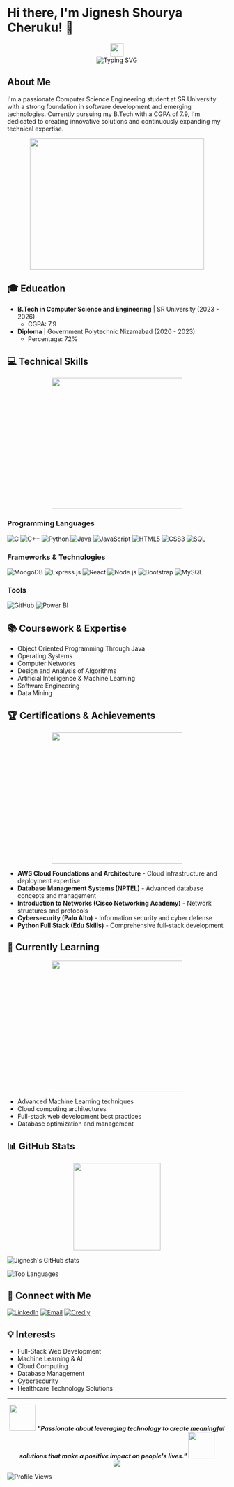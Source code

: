# Hi there, I'm Jignesh Shourya Cheruku! 👋

<div align="center">
  <img src="https://media.giphy.com/media/hvRJCLFzcasrR4ia7z/giphy.gif" width="30px"/>
</div>

<div align="center">
  <img src="https://readme-typing-svg.herokuapp.com?font=Fira+Code&pause=1000&color=00D9FF&center=true&vCenter=true&width=435&lines=Computer+Science+Student;Full+Stack+Developer;Machine+Learning+Enthusiast;Cloud+Computing+Explorer" alt="Typing SVG" />
</div>

## About Me
I'm a passionate Computer Science Engineering student at SR University with a strong foundation in software development and emerging technologies. Currently pursuing my B.Tech with a CGPA of 7.9, I'm dedicated to creating innovative solutions and continuously expanding my technical expertise.

<div align="center">
  <img src="https://media.giphy.com/media/qgQUggAC3Pfv687qPC/giphy.gif" width="400" height="300"/>
</div>

## 🎓 Education
- **B.Tech in Computer Science and Engineering** | SR University (2023 - 2026)
  - CGPA: 7.9
- **Diploma** | Government Polytechnic Nizamabad (2020 - 2023)
  - Percentage: 72%

## 💻 Technical Skills

<div align="center">
  <img src="https://media.giphy.com/media/LMt9638dO8dftAjtco/giphy.gif" width="300"/>
</div>

### Programming Languages
![C](https://img.shields.io/badge/C-00599C?style=for-the-badge&logo=c&logoColor=white)
![C++](https://img.shields.io/badge/C%2B%2B-00599C?style=for-the-badge&logo=c%2B%2B&logoColor=white)
![Python](https://img.shields.io/badge/Python-3776AB?style=for-the-badge&logo=python&logoColor=white)
![Java](https://img.shields.io/badge/Java-ED8B00?style=for-the-badge&logo=java&logoColor=white)
![JavaScript](https://img.shields.io/badge/JavaScript-F7DF1E?style=for-the-badge&logo=javascript&logoColor=black)
![HTML5](https://img.shields.io/badge/HTML5-E34F26?style=for-the-badge&logo=html5&logoColor=white)
![CSS3](https://img.shields.io/badge/CSS3-1572B6?style=for-the-badge&logo=css3&logoColor=white)
![SQL](https://img.shields.io/badge/SQL-336791?style=for-the-badge&logo=postgresql&logoColor=white)

### Frameworks & Technologies
![MongoDB](https://img.shields.io/badge/MongoDB-4EA94B?style=for-the-badge&logo=mongodb&logoColor=white)
![Express.js](https://img.shields.io/badge/Express.js-404D59?style=for-the-badge)
![React](https://img.shields.io/badge/React-20232A?style=for-the-badge&logo=react&logoColor=61DAFB)
![Node.js](https://img.shields.io/badge/Node.js-43853D?style=for-the-badge&logo=node.js&logoColor=white)
![Bootstrap](https://img.shields.io/badge/Bootstrap-563D7C?style=for-the-badge&logo=bootstrap&logoColor=white)
![MySQL](https://img.shields.io/badge/MySQL-00000F?style=for-the-badge&logo=mysql&logoColor=white)

### Tools
![GitHub](https://img.shields.io/badge/GitHub-100000?style=for-the-badge&logo=github&logoColor=white)
![Power BI](https://img.shields.io/badge/Power%20BI-F2C811?style=for-the-badge&logo=powerbi&logoColor=black)

## 📚 Coursework & Expertise
- Object Oriented Programming Through Java
- Operating Systems
- Computer Networks
- Design and Analysis of Algorithms
- Artificial Intelligence & Machine Learning
- Software Engineering
- Data Mining

## 🏆 Certifications & Achievements

<div align="center">
  <img src="https://media.giphy.com/media/3o7qDVHln5s9aZqs2k/giphy.gif" width="300"/>
</div>

- **AWS Cloud Foundations and Architecture** - Cloud infrastructure and deployment expertise
- **Database Management Systems (NPTEL)** - Advanced database concepts and management
- **Introduction to Networks (Cisco Networking Academy)** - Network structures and protocols
- **Cybersecurity (Palo Alto)** - Information security and cyber defense
- **Python Full Stack (Edu Skills)** - Comprehensive full-stack development

## 🌱 Currently Learning

<div align="center">
  <img src="https://media.giphy.com/media/WUlplcMpOCEmTGBtBW/giphy.gif" width="300"/>
</div>

- Advanced Machine Learning techniques
- Cloud computing architectures
- Full-stack web development best practices
- Database optimization and management

## 📊 GitHub Stats

<div align="center">
  <img src="https://media.giphy.com/media/M9gbBd9nbDrOTu1Mqx/giphy.gif" width="200"/>
</div>

![Jignesh's GitHub stats](https://github-readme-stats.vercel.app/api?username=YOUR_USERNAME&show_icons=true&theme=radical)

![Top Languages](https://github-readme-stats.vercel.app/api/top-langs/?username=YOUR_USERNAME&layout=compact&theme=radical)

## 🔗 Connect with Me
[![LinkedIn](https://img.shields.io/badge/LinkedIn-0077B5?style=for-the-badge&logo=linkedin&logoColor=white)](https://linkedin.com/in/YOUR_PROFILE)
[![Email](https://img.shields.io/badge/Email-D14836?style=for-the-badge&logo=gmail&logoColor=white)](mailto:jigneshcheruku@gmail.com)
[![Credly](https://img.shields.io/badge/Credly-FF6B35?style=for-the-badge&logo=credly&logoColor=white)](https://credly.com/YOUR_PROFILE)

## 💡 Interests
- Full-Stack Web Development
- Machine Learning & AI
- Cloud Computing
- Database Management
- Cybersecurity
- Healthcare Technology Solutions

---

<div align="center">
  <img src="https://media.giphy.com/media/LnQjpWaON8nhr21vNW/giphy.gif" width="60"> 
  <em><b>"Passionate about leveraging technology to create meaningful solutions that make a positive impact on people's lives."</b></em>
  <img src="https://media.giphy.com/media/LnQjpWaON8nhr21vNW/giphy.gif" width="60">
</div>

<div align="center">
  <img src="https://capsule-render.vercel.app/api?type=waving&color=gradient&height=100&section=footer"/>
</div>

![Profile Views](https://komarev.com/ghpv/?username=YOUR_USERNAME&color=brightgreen)

